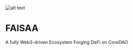 ![alt text]([http://url/to/img.png](https://150015238-files.gitbook.io/~/files/v0/b/gitbook-x-prod.appspot.com/o/spaces%2FpM85NQMs4CO1twQywMw3%2Fuploads%2FXW148PvuUBVoG2XRob7i%2FCopy%20of%20FAISAA%20(Twitter%20Header).jpg?alt=media&token=16e8fa7e-4dfa-4acc-bd9e-6a72c8a7e9e0))
# FAISAA
A fully Web3-driven Ecosystem Forging DeFi on CoreDAO 
